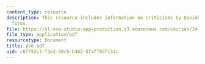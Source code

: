 ```yaml
---
content_type: resource
description: This resource includes information on criticisms by Davidson, and logical
  forms.
file: https://ol-ocw-studio-app-production.s3.amazonaws.com/courses/24-251-introduction-to-philosophy-of-language-spring-2006/c6f752c7f3e330cbb4625faff0dfc34c_ps6.pdf
file_type: application/pdf
resourcetype: Document
title: ps6.pdf
uid: c6f752c7-f3e3-30cb-b462-5faff0dfc34c
---
```

